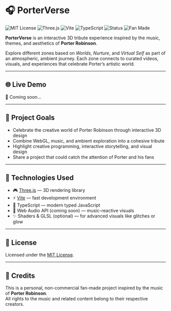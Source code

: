 # 🎧 PorterVerse

![MIT License](https://img.shields.io/badge/license-MIT-green)
![Three.js](https://img.shields.io/badge/3D-Three.js-000)
![Vite](https://img.shields.io/badge/bundler-Vite-blueviolet)
![TypeScript](https://img.shields.io/badge/language-TypeScript-blue)
![Status](https://img.shields.io/badge/status-early%20dev-yellow)
![Fan Made](https://img.shields.io/badge/project-fan%20made-ff69b4)

**PorterVerse** is an interactive 3D tribute experience inspired by the music, themes, and aesthetics of **Porter Robinson**.

Explore different zones based on *Worlds*, *Nurture*, and *Virtual Self* as part of an atmospheric, ambient journey. Each zone connects to curated videos, visuals, and experiences that celebrate Porter’s artistic world.

---

## 🌐 Live Demo

🚧 Coming soon...

---

## 🧠 Project Goals

- Celebrate the creative world of Porter Robinson through interactive 3D design
- Combine WebGL, music, and ambient exploration into a cohesive tribute
- Highlight creative programming, interactive storytelling, and visual design
- Share a project that could catch the attention of Porter and his fans

---

## 🚀 Technologies Used

- 🎮 [Three.js](https://threejs.org/) — 3D rendering library
- ⚡ [Vite](https://vitejs.dev/) — fast development environment
- 🔵 TypeScript — modern typed JavaScript
- 🎵 Web Audio API (coming soon) — music-reactive visuals
- ✨ Shaders & GLSL (optional) — for advanced visuals like glitches or glow

---

## 📜 License

Licensed under the [MIT License](./LICENSE).

---

## 🙏 Credits

This is a personal, non-commercial fan-made project inspired by the music of **Porter Robinson**.  
All rights to the music and related content belong to their respective creators.